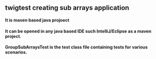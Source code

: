 ## twigtest creating sub arrays application
#### It is maven based java projoect 
#### It can be opened in any java based IDE such IntelliJ/Eclipse as a maven project.
#### GroupSubArraysTest is the test class file containing tests for various scenarios.
